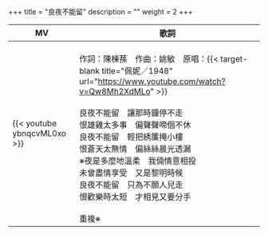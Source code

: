 +++
title = "良夜不能留"
description = ""
weight = 2
+++

MV  | 歌詞  
--------------|-------
{{< youtube ybnqcvML0xo >}}|<br/>作詞：陳棟蓀　作曲：姚敏　原唱：{{< target-blank title="佩妮／1948" url="https://www.youtube.com/watch?v=Qw8Mh2XdMLo" >}}<br/><br/>良夜不能留　讓那時鐘停不走<br/>恨雄雞太多事　偏聲聲啼個不休<br/>良夜不能留　輕把綉簾掩小樓<br/>恨蒼天太無情　偏絲絲晨光透漏<br/>※夜是多麼地溫柔　我倆情意相投<br/>未曾盡情享受　又是黎明時候<br/>良夜不能留　只為不願人兒走<br/>恨歡樂時太短　才相見又要分手<br/><br/>重複※